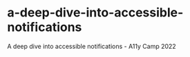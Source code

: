# a-deep-dive-into-accessible-notifications
A deep dive into accessible notifications -  A11y Camp 2022
